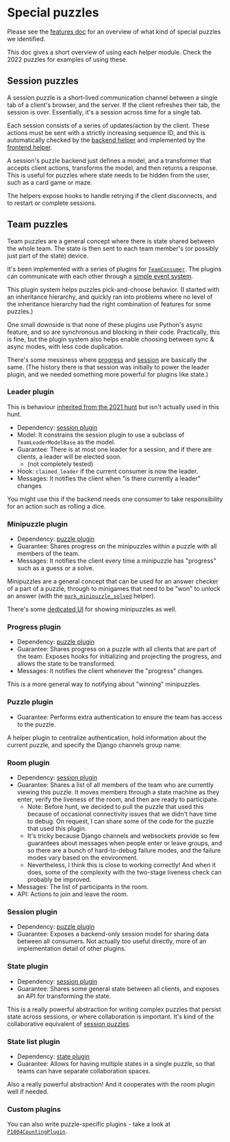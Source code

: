 # Special puzzles
Please see the [features doc](/docs/features.md#framework-for-writing-interactive-puzzles) for an overview of what kind of special puzzles we identified.

This doc gives a short overview of using each helper module. Check the 2022 puzzles for examples of using these.

## Session puzzles
A session puzzle is a short-lived communication channel between a single tab of a client's browser, and the server. If the client refreshes their tab, the session is over. Essentially, it's a session across time for a single tab.

Each session consists of a series of updates/action by the client. These actions must be sent with a strictly increasing sequence ID, and this is automatically checked by the [backend helper](session_puzzle.py) and implemented by the [frontend helper](../scripts/retriable-session-puzzle.ts).

A session's puzzle backend just defines a model, and a transformer that accepts client actions, transforms the model, and then returns a response. This is useful for puzzles where state needs to be hidden from the user, such as a card game or maze.

The helpers expose hooks to handle retrying if the client disconnects, and to restart or complete sessions.

## Team puzzles
Team puzzles are a general concept where there is state shared between the whole team. The state is then sent to each team member's (or possibly just part of the state) device.

It's been implemented with a series of plugins for [`TeamConsumer`](../core/team_consumer.py). The plugins can communicate with each other through a [simple event system](../core/plugins.py).

This plugin system helps puzzles pick-and-choose behavior. (I started with an inheritance hierarchy, and quickly ran into problems where no level of the inheritance hierarchy had the right combination of features for some puzzles.)

One small downside is that none of these plugins use Python's async feature, and so are synchronous and blocking in their code. Practically, this is fine, but the plugin system also helps enable choosing between sync & async modes, with less code duplication.

There's some messiness where [progress](#progress-plugin) and [session](#session-plugin) are basically the same. (The history there is that session was initially to power the leader plugin, and we needed something more powerful for plugins like state.)

### Leader plugin
This is behaviour [inherited from the 2021 hunt](https://github.com/YewLabs/2021-hunt/blob/master/hunt/teamwork.py#L275) but isn't actually used in this hunt.

 - Dependency: [session plugin](#session-plugin)
 - Model: It constrains the session plugin to use a subclass of `TeamLeaderModelBase` as the model.
 - Guarantee: There is at most one leader for a session, and if there are clients, a leader will be elected soon.
    - (not completely tested)
 - Hook: `claimed_leader` if the current consumer is now the leader.
 - Messages: It notifies the client when "is there currently a leader" changes

You might use this if the backend needs one consumer to take responsibility for an action such as rolling a dice.

### Minipuzzle plugin
 - Dependency: [puzzle plugin](#puzzle-plugin)
 - Guarantee: Shares progress on the minipuzzles within a puzzle with all members of the team.
 - Messages: It notifies the client every time a minipuzzle has "progress" such as a guess or a solve.

Minipuzzles are a general concept that can be used for an answer checker of a part of a puzzle, through to minigames that need to be "won" to unlock an answer (with the [`mark_minipuzzle_solved`](/spoilr/core/api/answer.py) helper).

There's some [dedicated UI](/docs/features.md#minipuzzles) for showing minipuzzles as well.

### Progress plugin
 - Dependency: [puzzle plugin](#puzzle-plugin)
 - Guarantee: Shares progress on a puzzle with all clients that are part of the team. Exposes hooks for initializing and projecting the progress, and allows the state to be transformed.
 - Messages: It notifies the client whenever the "progress" changes.

This is a more general way to notifying about "winning" minipuzzles.

### Puzzle plugin
- Guarantee: Performs extra authentication to ensure the team has access to the puzzle.

A helper plugin to centralize authentication, hold information about the current puzzle, and specify the Django channels group name.

### Room plugin
 - Dependency: [session plugin](#session-plugin)
 - Guarantee: Shares a list of all members of the team who are currently viewing this puzzle. It moves members through a state machine as they enter, verify the liveness of the room, and then are ready to participate.
    - Note: Before hunt, we decided to pull the puzzle that used this because of occasional connectivity issues that we didn't have time to debug. On request, I can share some of the code for the puzzle that used this plugin.
    - It's tricky because Django channels and websockets provide so few guarantees about messages when people enter or leave groups, and so there are a bunch of hard-to-debug failure modes, and the failure modes vary based on the environment.
    - Nevertheless, I think this is close to working correctly! And when it does, some of the complexity with the two-stage liveness check can probably be improved.
 - Messages: The list of participants in the room.
 - API: Actions to join and leave the room.

### Session plugin
 - Dependency: [puzzle plugin](#puzzle-plugin)
 - Guarantee: Exposes a backend-only session model for sharing data between all consumers. Not actually too useful directly, more of an implementation detail of other plugins.

### State plugin
 - Dependency: [session plugin](#session-plugin)
 - Guarantee: Shares some general state between all clients, and exposes an API for transforming the state.

This is a really powerful abstraction for writing complex puzzles that persist state across sessions, or where collaboration is important. It's kind of the collaborative equivalent of [session puzzles](#session-puzzles).

### State list plugin
 - Dependency: [state plugin](#state-plugin)
 - Guarantee: Allows for having multiple states in a single puzzle, so that teams can have separate collaboration spaces.

Also a really powerful abstraction! And it cooperates with the room plugin well if needed.

### Custom plugins
You can also write puzzle-specific plugins - take a look at [`P1004CountingPlugin`](/hunt/data/special_puzzles/samples/puzzle1004_counting.py).
